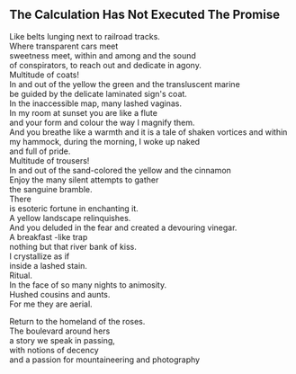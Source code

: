 The Calculation Has Not Executed The Promise
--------------------------------------------
Like belts lunging next to railroad tracks.  
Where transparent cars meet  
sweetness meet, within and among and the sound  
of conspirators, to reach out and dedicate in agony.  
Multitude of coats!  
In and out of the yellow the green and the transluscent marine  
be guided by the delicate laminated sign's coat.  
In the inaccessible map, many lashed vaginas.  
In my room at sunset you are like a flute  
and your form and colour the way I magnify them.  
And you breathe like a warmth and it is a tale of shaken vortices and within my hammock, during the morning, I woke up naked  
and full of pride.  
Multitude of trousers!  
In and out of the sand-colored the yellow and the cinnamon  
Enjoy the many silent attempts to gather  
the sanguine bramble.  
There  
is esoteric fortune in enchanting it.  
A yellow landscape relinquishes.  
And you deluded in the fear and created a devouring vinegar.  
A breakfast -like trap  
nothing but that river bank of kiss.  
I crystallize as if  
inside a lashed stain.  
Ritual.  
In the face of so many nights to animosity.  
Hushed cousins and aunts.  
For me they are aerial.  
  
Return to the homeland of the roses.  
The boulevard around hers  
a story we speak in passing,  
with notions of decency  
and a passion for mountaineering and photography  
